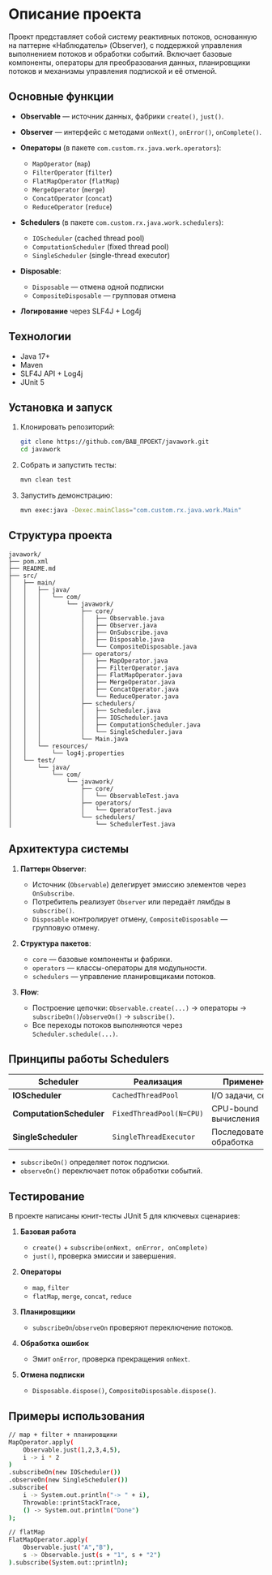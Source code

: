 # Описание проекта

Проект представляет собой систему реактивных потоков, основанную на паттерне «Наблюдатель» (Observer), с поддержкой управления выполнением потоков и обработки событий. Включает базовые компоненты, операторы для преобразования данных, планировщики потоков и механизмы управления подпиской и её отменой.

## Основные функции

* **Observable** — источник данных, фабрики `create()`, `just()`.
* **Observer** — интерфейс с методами `onNext()`, `onError()`, `onComplete()`.
* **Операторы** (в пакете `com.custom.rx.java.work.operators`):

    * `MapOperator` (`map`)
    * `FilterOperator` (`filter`)
    * `FlatMapOperator` (`flatMap`)
    * `MergeOperator` (`merge`)
    * `ConcatOperator` (`concat`)
    * `ReduceOperator` (`reduce`)
* **Schedulers** (в пакете `com.custom.rx.java.work.schedulers`):

    * `IOScheduler` (cached thread pool)
    * `ComputationScheduler` (fixed thread pool)
    * `SingleScheduler` (single-thread executor)
* **Disposable**:

    * `Disposable` — отмена одной подписки
    * `CompositeDisposable` — групповая отмена
* **Логирование** через SLF4J + Log4j

## Технологии

* Java 17+
* Maven
* SLF4J API + Log4j
* JUnit 5

## Установка и запуск

1. Клонировать репозиторий:

   ```bash
   git clone https://github.com/ВАШ_ПРОЕКТ/javawork.git
   cd javawork
   ```
2. Собрать и запустить тесты:

   ```bash
   mvn clean test
   ```
3. Запустить демонстрацию:

   ```bash
   mvn exec:java -Dexec.mainClass="com.custom.rx.java.work.Main"
   ```

## Структура проекта

```plaintext
javawork/
├── pom.xml
├── README.md
├── src/
│   ├── main/
│   │   ├── java/
│   │   │   └── com/
│   │   │       └── javawork/
│   │   │           ├── core/
│   │   │           │   ├── Observable.java
│   │   │           │   ├── Observer.java
│   │   │           │   ├── OnSubscribe.java
│   │   │           │   ├── Disposable.java
│   │   │           │   └── CompositeDisposable.java
│   │   │           ├── operators/
│   │   │           │   ├── MapOperator.java
│   │   │           │   ├── FilterOperator.java
│   │   │           │   ├── FlatMapOperator.java
│   │   │           │   ├── MergeOperator.java
│   │   │           │   ├── ConcatOperator.java
│   │   │           │   └── ReduceOperator.java
│   │   │           ├── schedulers/
│   │   │           │   ├── Scheduler.java
│   │   │           │   ├── IOScheduler.java
│   │   │           │   ├── ComputationScheduler.java
│   │   │           │   └── SingleScheduler.java
│   │   │           └── Main.java
│   │   └── resources/
│   │       └── log4j.properties
│   └── test/
│       └── java/
│           └── com/
│               └── javawork/
│                   ├── core/
│                   │   └── ObservableTest.java
│                   ├── operators/
│                   │   └── OperatorTest.java
│                   └── schedulers/
│                       └── SchedulerTest.java
```

## Архитектура системы

1. **Паттерн Observer**:

    * Источник (`Observable`) делегирует эмиссию элементов через `OnSubscribe`.
    * Потребитель реализует `Observer` или передаёт лямбды в `subscribe()`.
    * `Disposable` контролирует отмену, `CompositeDisposable` — групповую отмену.

2. **Структура пакетов**:

    * `core` — базовые компоненты и фабрики.
    * `operators` — классы-операторы для модульности.
    * `schedulers` — управление планировщиками потоков.

3. **Flow**:

    * Построение цепочки: `Observable.create(...)` → операторы → `subscribeOn()`/`observeOn()` → `subscribe()`.
    * Все переходы потоков выполняются через `Scheduler.schedule(...)`.

## Принципы работы Schedulers

| Scheduler                  | Реализация               | Применение                 |
| -------------------------- | ------------------------ | -------------------------- |
| **IOScheduler**          | `CachedThreadPool`       | I/O задачи, сеть           |
| **ComputationScheduler** | `FixedThreadPool(N=CPU)` | CPU-bound вычисления       |
| **SingleScheduler**      | `SingleThreadExecutor`   | Последовательная обработка |

* `subscribeOn()` определяет поток подписки.
* `observeOn()` переключает поток обработки событий.

## Тестирование

В проекте написаны юнит-тесты JUnit 5 для ключевых сценариев:

1. **Базовая работа**

    * `create()` + `subscribe(onNext, onError, onComplete)`
    * `just()`, проверка эмиссии и завершения.
2. **Операторы**

    * `map`, `filter`
    * `flatMap`, `merge`, `concat`, `reduce`
3. **Планировщики**

    * `subscribeOn`/`observeOn` проверяют переключение потоков.
4. **Обработка ошибок**

    * Эмит `onError`, проверка прекращения `onNext`.
5. **Отмена подписки**

    * `Disposable.dispose()`, `CompositeDisposable.dispose()`.

## Примеры использования

```bash
// map + filter + планировщики
MapOperator.apply(
    Observable.just(1,2,3,4,5),
    i -> i * 2
)
.subscribeOn(new IOScheduler())
.observeOn(new SingleScheduler())
.subscribe(
    i -> System.out.println("-> " + i),
    Throwable::printStackTrace,
    () -> System.out.println("Done")
);

// flatMap
FlatMapOperator.apply(
    Observable.just("A","B"),
    s -> Observable.just(s + "1", s + "2")
).subscribe(System.out::println);
```
